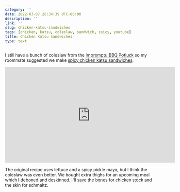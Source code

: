 ```yaml
---
category: ''
date: 2022-03-07 20:34:39 UTC-06:00
description: ''
link: ''
slug: chicken-katsu-sandwiches
tags: [chicken, katsu, coleslaw, sandwich, spicy, youtube]
title: Chicken Katsu Sandwiches
type: text
---
```

I still have a bunch of coleslaw from the [Impromptu BBQ Potluck](link://slug/impromptu-bbq-potluck) so my roommate suggested we make [spicy chicken katsu sandwiches](https://www.youtube.com/watch?v=BOsikxHW0JQ). 

<iframe width="560" height="315" src="https://www.youtube-nocookie.com/embed/BOsikxHW0JQ" title="YouTube video player" frameborder="0" allow="accelerometer; autoplay; clipboard-write; encrypted-media; gyroscope; picture-in-picture" allowfullscreen></iframe>

The original recipe uses lettuce and a spicy pickle mayo, but I think the coleslaw was even better.
We bought extra thighs for an upcoming meal which I deboned and deskinned. 
I'll save the bones for chicken stock and the skin for schmaltz.
